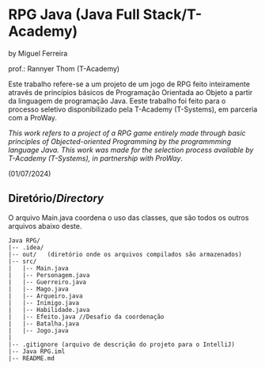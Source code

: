 # RPG Java (Java Full Stack/T-Academy)
by Miguel Ferreira

prof.: Rannyer Thom (T-Academy)

Este trabalho refere-se a um projeto de um jogo de RPG feito inteiramente através de princípios básicos de Programação Orientada ao Objeto a partir da linguagem de programação Java. Eeste trabalho foi feito para o processo seletivo disponibilizado pela T-Academy (T-Systems), em parceria com a ProWay.

*This work refers to a project of a RPG game entirely made through basic principles of Objected-oriented Programming by the programmming language Java. This work was made for the selection process available by T-Academy (T-Systems), in partnership with ProWay*.

(01/07/2024)

## Diretório/*Directory*

O arquivo Main.java coordena o uso das classes, que são todos os outros arquivos abaixo deste.

```
Java RPG/  
|-- .idea/
|-- out/   (diretório onde os arquivos compilados são armazenados)
|-- src/
|   |-- Main.java
|   |-- Personagem.java
|   |-- Guerreiro.java
|   |-- Mago.java
|   |-- Arqueiro.java
|   |-- Inimigo.java
|   |-- Habilidade.java
|   |-- Efeito.java //Desafio da coordenação
|   |-- Batalha.java
|   |-- Jogo.java
|
|-- .gitignore (arquivo de descrição do projeto para o IntelliJ)
|-- Java RPG.iml   
|-- README.md   
```

